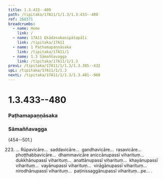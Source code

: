 ```yaml
---
title: 1.3.433--480 
path: /tipitaka/17A11/1/1.3/1.3.433--480
ref: 268371
breadcrumbs:
  - name: Home
    link: /
  - name: 17A11 Ekādasakanipātapāḷi
    link: /tipitaka/17A11
  - name: 1 Paṭhamapaṇṇāsaka
    link: /tipitaka/17A11/1
  - name: 1.3 Sāmaññavagga
    link: /tipitaka/17A11/1/1.3
prevL: /tipitaka/17A11/1/1.3/1.3.385--432
upL: /tipitaka/17A11/1/1.3
nextL: /tipitaka/17A11/1/1.3/1.3.481--960
---
```


# 1.3.433--480

### Paṭhamapaṇṇāsaka

### Sāmaññavagga

(454--501.)

223. … Rūpavicāre…  saddavicāre…  gandhavicāre…  rasavicāre…  phoṭṭhabbavicāre…  dhammavicāre aniccānupassī viharituṃ…  dukkhānupassī viharituṃ…  anattānupassī viharituṃ…  khayānupassī viharituṃ…  vayānupassī viharituṃ…  virāgānupassī viharituṃ…  nirodhānupassī viharituṃ…  paṭinissaggānupassī viharituṃ…pe… .


